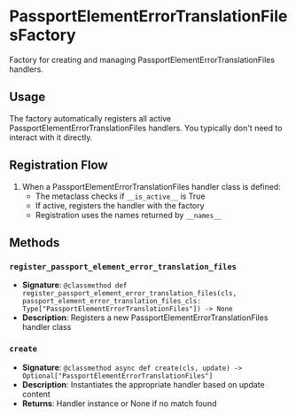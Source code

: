 # PassportElementErrorTranslationFilesFactory

Factory for creating and managing PassportElementErrorTranslationFiles handlers.

## Usage

The factory automatically registers all active PassportElementErrorTranslationFiles handlers. 
You typically don't need to interact with it directly.

## Registration Flow

1. When a PassportElementErrorTranslationFiles handler class is defined:
   - The metaclass checks if `__is_active__` is True
   - If active, registers the handler with the factory
   - Registration uses the names returned by `__names__`

## Methods

### `register_passport_element_error_translation_files`
- **Signature**: `@classmethod def register_passport_element_error_translation_files(cls, passport_element_error_translation_files_cls: Type["PassportElementErrorTranslationFiles"]) -> None`
- **Description**: Registers a new PassportElementErrorTranslationFiles handler class

### `create`
- **Signature**: `@classmethod async def create(cls, update) -> Optional["PassportElementErrorTranslationFiles"]`
- **Description**: Instantiates the appropriate handler based on update content
- **Returns**: Handler instance or None if no match found
